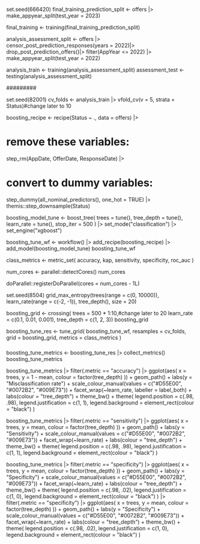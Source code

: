 set.seed(666420)
final_training_prediction_split <-
  offers |>
  make_appyear_split(test_year = 2023)

final_training <- training(final_training_prediction_split)

analysis_assessment_split <-
  offers |>
  censor_post_prediction_responses(years = 2022)|>
  drop_post_prediction_offers()|>
  filter(AppYear <= 2022) |>
  make_appyear_split(test_year = 2022)

analysis_train <- training(analysis_assessment_split)
assessment_test <- testing(analysis_assessment_split)

#########

set.seed(82001)
cv_folds <- analysis_train |> vfold_cv(v = 5, strata = Status)#change later to 10


boosting_recipe <-
  recipe(Status ~ ., data = offers) |>
  # remove these variables:
  step_rm(AppDate, OfferDate, ResponseDate) |>
  # convert to dummy variables:
  step_dummy(all_nominal_predictors(), one_hot = TRUE) |>
  themis::step_downsample(Status)

boosting_model_tune <-
  boost_tree(
    trees = tune(),
    tree_depth = tune(),
    learn_rate = tune(),
    stop_iter = 500
  ) |>
  set_mode("classification") |>
  set_engine("xgboost")

boosting_tune_wf <-
  workflow() |>
  add_recipe(boosting_recipe) |>
  add_model(boosting_model_tune)
boosting_tune_wf

class_metrics <- metric_set(
  accuracy, kap, sensitivity,
  specificity, roc_auc
)

num_cores <- parallel::detectCores()
num_cores

doParallel::registerDoParallel(cores = num_cores - 1L)

set.seed(8504)
grid_max_entropy(trees(range = c(0, 10000)),
                 learn_rate(range = c(-2, -1)),
                 tree_depth(),
                 size = 20)

boosting_grid <- crossing(
  trees = 500 * 1:10,#change later to 20
  learn_rate = c(0.1, 0.01, 0.001),
  tree_depth = c(1, 2, 3))
boosting_grid

boosting_tune_res <- tune_grid(
  boosting_tune_wf,
  resamples = cv_folds,
  grid = boosting_grid,
  metrics = class_metrics
)
#####

boosting_tune_metrics <-
  boosting_tune_res |>
  collect_metrics()
boosting_tune_metrics

boosting_tune_metrics |>
  filter(.metric == "accuracy") |>
  ggplot(aes(
    x = trees, y = 1 - mean,
    colour = factor(tree_depth)
  )) +
  geom_path() +
  labs(y = "Misclassification rate") +
  scale_colour_manual(values = c("#D55E00", "#0072B2", "#009E73")) +
  facet_wrap(~learn_rate, labeller = label_both) +
  labs(colour = "tree_depth") +
  theme_bw() +
  theme(
    legend.position = c(.98, .98),
    legend.justification = c(1, 1),
    legend.background = element_rect(colour = "black")
  )

boosting_tune_metrics |>
  filter(.metric == "sensitivity") |>
  ggplot(aes(
    x = trees, y = mean,
    colour = factor(tree_depth)
  )) +
  geom_path() +
  labs(y = "Sensitivity") +
  scale_colour_manual(values = c("#D55E00", "#0072B2", "#009E73")) +
  facet_wrap(~learn_rate) +
  labs(colour = "tree_depth") +
  theme_bw() +
  theme(
    legend.position = c(.98, .98),
    legend.justification = c(1, 1),
    legend.background = element_rect(colour = "black")
  )

boosting_tune_metrics |>
  filter(.metric == "specificity") |>
  ggplot(aes(
    x = trees, y = mean,
    colour = factor(tree_depth)
  )) +
  geom_path() +
  labs(y = "Specificity") +
  scale_colour_manual(values = c("#D55E00", "#0072B2", "#009E73")) +
  facet_wrap(~learn_rate) +
  labs(colour = "tree_depth") +
  theme_bw() +
  theme(
    legend.position = c(.98, .02),
    legend.justification = c(1, 0),
    legend.background = element_rect(colour = "black")
  ) |>
  filter(.metric == "specificity") |>
  ggplot(aes(
    x = trees, y = mean,
    colour = factor(tree_depth)
  )) +
  geom_path() +
  labs(y = "Specificity") +
  scale_colour_manual(values = c("#D55E00", "#0072B2", "#009E73")) +
  facet_wrap(~learn_rate) +
  labs(colour = "tree_depth") +
  theme_bw() +
  theme(
    legend.position = c(.98, .02),
    legend.justification = c(1, 0),
    legend.background = element_rect(colour = "black")
  )

